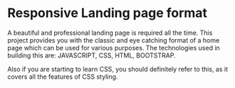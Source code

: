 # Responsive Landing page format
A beautiful and professional landing page is required all the time.
This project provides you with the classic and eye catching format of a home page which can be used for various purposes.
The technologies used in building this are:
 JAVASCRIPT,
 CSS,
 HTML,
 BOOTSTRAP.

Also if you are starting to learn CSS, you should definitely refer to this, as it covers all the features of CSS styling.
